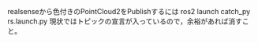 realsenseから色付きのPointCloud2をPublishするには
ros2 launch catch_py rs.launch.py
現状ではトピックの宣言が入っているので，余裕があれば消すこと。
